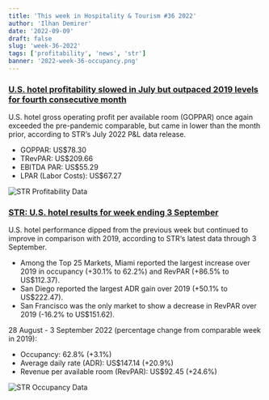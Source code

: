 ```yaml
---
title: 'This week in Hospitality & Tourism #36 2022'
author: 'Ilhan Demirer'
date: '2022-09-09'
draft: false
slug: 'week-36-2022'
tags: ['profitability', 'news', 'str']
banner: '2022-week-36-occupancy.png'
---
```


### [U.S. hotel profitability slowed in July but outpaced 2019 levels for fourth consecutive month](https://str.com/press-release/us-hotel-profitability-slowed-july-outpaced-2019-levels-fourth-consecutive-month)

U.S. hotel gross operating profit per available room (GOPPAR) once again exceeded the pre-pandemic comparable, but came in lower than the month prior, according to STR‘s July 2022 P&L data release.

- GOPPAR: US$78.30
- TRevPAR: US$209.66
- EBITDA PAR: US$55.29
- LPAR (Labor Costs): US$67.27

![STR Profitability Data](/images/blogimages/2022-week-36-profitability.png)

### [STR: U.S. hotel results for week ending 3 September](https://str.com/press-release/str-us-hotel-results-week-ending-3-september)

U.S. hotel performance dipped from the previous week but continued to improve in comparison with 2019, according to STR‘s latest data through 3 September.

- Among the Top 25 Markets, Miami reported the largest increase over 2019 in occupancy (+30.1% to 62.2%) and RevPAR (+86.5% to US$112.37).
- San Diego reported the largest ADR gain over 2019 (+50.1% to US$222.47).
- San Francisco was the only market to show a decrease in RevPAR over 2019 (-16.2% to US$151.62).

28 August - 3 September 2022 (percentage change from comparable week in 2019):

- Occupancy: 62.8% (+3.1%)
- Average daily rate (ADR): US$147.14 (+20.9%)
- Revenue per available room (RevPAR): US$92.45 (+24.6%)

![STR Occupancy Data](/images/blogimages/2022-week-36-occupancy.png)
